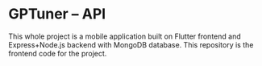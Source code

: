 # GPTuner – API

This whole project is a mobile application built on Flutter frontend and Express+Node.js backend with MongoDB database. This repository is the frontend code for the project.
